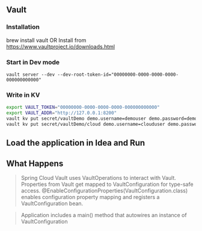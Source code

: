 ## Vault 
### Installation
brew install vault
OR 
Install from https://www.vaultproject.io/downloads.html

### Start in Dev mode
`vault server --dev --dev-root-token-id="00000000-0000-0000-0000-000000000000"`

### Write in KV
```bash
export VAULT_TOKEN="00000000-0000-0000-0000-000000000000"
export VAULT_ADDR="http://127.0.0.1:8200"
vault kv put secret/vaultDemo demo.username=demouser demo.password=demopassword
vault kv put secret/vaultDemo/cloud demo.username=clouduser demo.password=cloudpassword
```

## Load the application in Idea and Run



## What Happens 

>Spring Cloud Vault uses VaultOperations to interact with Vault. Properties from Vault get mapped to VaultConfiguration for type-safe access. @EnableConfigurationProperties(VaultConfiguration.class) enables configuration property mapping and registers a VaultConfiguration bean.

>Application includes a main() method that autowires an instance of VaultConfiguration